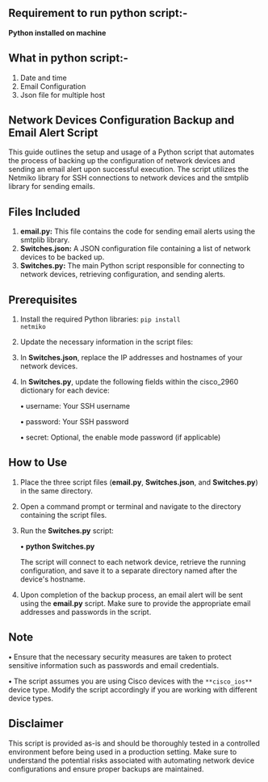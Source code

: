 ## Requirement to run python script:-
**Python installed on machine**


## What in python script:-
1. Date and time
2. Email Configuration
3. Json file for multiple host


## Network Devices Configuration Backup and Email Alert Script

This guide outlines the setup and usage of a Python script that automates the process of backing up the configuration of network devices and sending an email alert upon successful execution. The script utilizes the Netmiko library for SSH connections to network devices and the smtplib library for sending emails.

## Files Included

1. **email.py:** This file contains the code for sending email alerts using the smtplib library.
2. **Switches.json:** A JSON configuration file containing a list of network devices to be backed up.
3. **Switches.py:** The main Python script responsible for connecting to network devices, retrieving configuration, and sending alerts.

## Prerequisites

1. Install the required Python libraries:
    <code>pip install netmiko</code>

2. Update the necessary information in the script files:

1. In **Switches.json**, replace the IP addresses and hostnames of your network devices.
2. In **Switches.py**, update the following fields within the cisco_2960 dictionary for each device:

    **<h>&#x2022;</h>** username: Your SSH username

    **<h>&#x2022;</h>** password: Your SSH password

    **<h>&#x2022;</h>** secret: Optional, the enable mode password (if applicable)

## How to Use
1. Place the three script files (**email.py**, **Switches.json**, and **Switches.py**) in the same directory.

2. Open a command prompt or terminal and navigate to the directory containing the script files.

3. Run the **Switches.py** script:

    **<h>&#x2022;</h>** **python Switches.py**
    
    The script will connect to each network device, retrieve the running configuration, and save it to a separate directory named after the device's hostname.

4. Upon completion of the backup process, an email alert will be sent using the **email.py** script. Make sure to provide the appropriate email addresses and passwords in the script.

## Note

**<h>&#x2022;</h>** Ensure that the necessary security measures are taken to protect sensitive information such as passwords and email credentials.

**<h>&#x2022;</h>** The script assumes you are using Cisco devices with the `**cisco_ios**` device type. Modify the script accordingly if you are working with  different device types.

## Disclaimer
This script is provided as-is and should be thoroughly tested in a controlled environment before being used in a production setting. Make sure to understand the potential risks associated with automating network device configurations and ensure proper backups are maintained.
